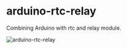 # arduino-rtc-relay
Combining Arduino with rtc and relay module.

![arduino-rtc-relay](https://user-images.githubusercontent.com/95294393/234381155-11709666-9aa9-440b-bde7-7a9c429c11d0.png)
